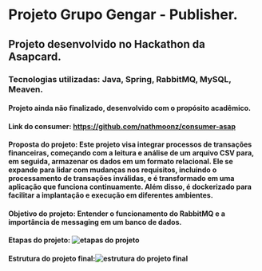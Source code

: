 # Projeto Grupo Gengar - Publisher.

## Projeto desenvolvido no Hackathon da Asapcard.

### Tecnologias utilizadas: Java, Spring, RabbitMQ, MySQL, Meaven.

#### Projeto ainda não finalizado, desenvolvido com o propósito acadêmico.

#### Link do consumer: https://github.com/nathmoonz/consumer-asap

#### Proposta do projeto: Este projeto visa integrar processos de transações financeiras, começando com a leitura e análise de um arquivo CSV para, em seguida, armazenar os dados em um formato relacional. Ele se expande para lidar com mudanças nos requisitos, incluindo o processamento de transações inválidas, e é transformado em uma aplicação que funciona continuamente. Além disso, é dockerizado para facilitar a implantação e execução em diferentes ambientes.

#### Objetivo do projeto: Entender o funcionamento do RabbitMQ e a importância de messaging em um banco de dados.

#### Etapas do projeto: ![etapas do projeto](https://github.com/nathmoonz/publisher-asap/assets/110949239/e3c67c93-6eac-4f06-8860-c40a015e05d6)

#### Estrutura do projeto final:![estrutura do projeto final](https://github.com/nathmoonz/publisher-asap/assets/110949239/ad8339f9-fbfb-471d-8632-51f37debe276)

